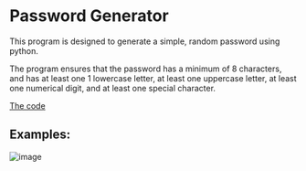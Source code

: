 # Password Generator

This program is designed to generate a simple, random password using python.

The program ensures that the password has a minimum of 8 characters, and has at least one 1 lowercase letter, at least one uppercase letter, at least one numerical digit, and at least one special character.

<a href="https://github.com/andrewrodgers90/password_generator/blob/main/password_generator.py">The code</a>

## Examples:
![image](https://github.com/andrewrodgers90/password_generator/assets/132149730/69f0b8a6-ad25-4cd3-a1dd-bdc5076af00f)
